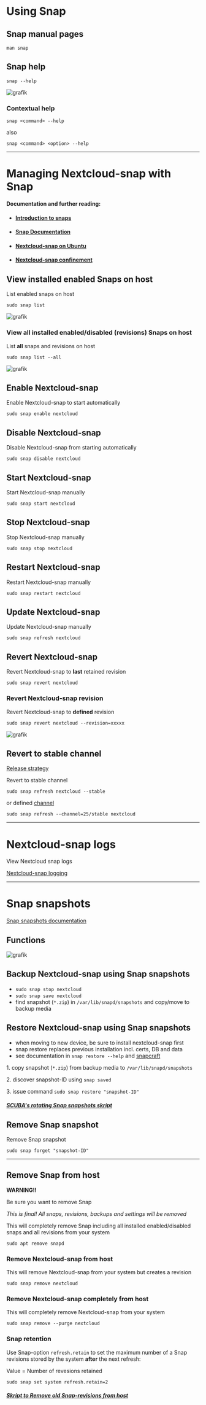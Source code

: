 # Using Snap

## Snap manual pages
```
man snap
```

## Snap help
```
snap --help
```
![grafik](https://user-images.githubusercontent.com/54933878/235139733-f2cc0b60-eebc-491a-8265-999506ffd75c.png)

### Contextual help
```
snap <command> --help
```
also
```
snap <command> <option> --help
```

----
# Managing Nextcloud-snap with Snap

**Documentation and further reading:**

+ #### [Introduction to snaps](https://ubuntu.com/core/services/guide/snaps-intro)

+ #### [Snap Documentation](https://snapcraft.io/docs)

+ #### [Nextcloud-snap on Ubuntu](https://github.com/nextcloud-snap/nextcloud-snap/wiki/Why-Ubuntu-is-the-only-supported-distro)

+ #### [Nextcloud-snap confinement](https://github.com/scubamuc/scubamuc.github.io/blob/scubamuc/wiki-md/NEXTCLOUD.snap--snap-confinement.md#snap-confinement-in-nextcloud-snap)

## View installed enabled Snaps on host
List enabled snaps on host
```
sudo snap list
```
![grafik](https://user-images.githubusercontent.com/54933878/235135007-1a0b8e50-1718-4c71-a243-f7994bff86f4.png)

### View all installed enabled/disabled (revisions) Snaps on host
List **all** snaps and revisions on host
```
sudo snap list --all
```
![grafik](https://user-images.githubusercontent.com/54933878/235135305-75853fd3-dc2c-4439-bb74-81cd01dfa1ae.png)

## Enable Nextcloud-snap
Enable Nextcloud-snap to start automatically
```
sudo snap enable nextcloud
```

## Disable Nextcloud-snap
Disable Nextcloud-snap from starting automatically
```
sudo snap disable nextcloud
```

## Start Nextcloud-snap
Start Nextcloud-snap manually
```
sudo snap start nextcloud
```

## Stop Nextcloud-snap
Stop Nextcloud-snap manually
```
sudo snap stop nextcloud
```

## Restart Nextcloud-snap
Restart Nextcloud-snap manually
```
sudo snap restart nextcloud
```

## Update Nextcloud-snap
Update Nextcloud-snap manually
```
sudo snap refresh nextcloud
```

## Revert Nextcloud-snap 
Revert Nextcloud-snap to **last** retained revision
```
sudo snap revert nextcloud
```

### Revert Nextcloud-snap revision
Revert Nextcloud-snap to **defined** revision
```
sudo snap revert nextcloud --revision=xxxxx
```
![grafik](https://user-images.githubusercontent.com/54933878/235136149-6d90b10c-cbfd-45c2-9470-aff8b13ef904.png)

## Revert to stable channel 
[Release strategy](https://github.com/nextcloud-snap/nextcloud-snap/wiki/Release-strategy)

Revert to stable channel

`sudo snap refresh nextcloud --stable`

or defined [channel](https://github.com/nextcloud-snap/nextcloud-snap/wiki/Release-strategy)

`sudo snap refresh --channel=25/stable nextcloud`

----

# Nextcloud-snap logs
View Nextcloud snap logs

[Nextcloud-snap logging](https://github.com/scubamuc/scubamuc.github.io/blob/scubamuc/wiki-md/NEXTCLOUD.snap_logs.md)

----

# Snap snapshots
[Snap snapshots documentation](https://snapcraft.io/docs/snapshots)

## Functions

![grafik](https://user-images.githubusercontent.com/54933878/235142637-6aecf2d1-52eb-44b8-a934-797f59a1231e.png)


## Backup Nextcloud-snap using Snap snapshots

* `sudo snap stop nextcloud`
* `sudo snap save nextcloud`
* find snapshot (`*.zip`) in `/var/lib/snapd/snapshots` and copy/move to backup media

## Restore Nextcloud-snap using Snap snapshots 

* when moving to new device, be sure to install nextcloud-snap first
* snap restore replaces previous installation incl. certs, DB and data
* see documentation in `snap restore --help` and [snapcraft](https://snapcraft.io/docs/snapshots#heading--restoring)

1\. copy snapshot (`*.zip`) from backup media to `/var/lib/snapd/snapshots`

2\. discover snapshot-ID using `snap saved`

3\. issue command `sudo snap restore "snapshot-ID"`

##### [SCUBA's rotating Snap snapshots skript](https://github.com/scubamuc/scubamuc.github.io/blob/scubamuc/wiki-md/NEXTCLOUD.snap--backup_snap-snapshot.md#nextcloud-snap-snapshot)

## Remove Snap snapshot
Remove Snap snapshot
```
sudo snap forget "snapshot-ID"
```

----
## Remove Snap from host

**WARNING!!** 

Be sure you want to remove Snap

*This is final! All snaps, revisions, backups and settings will be removed* 

This will completely remove Snap including all installed enabled/disabled snaps and all revisions from your system 
```
sudo apt remove snapd
```

### Remove Nextcloud-snap from host
This will remove Nextcloud-snap from your system but creates a revision 
```
sudo snap remove nextcloud
```

### Remove Nextcloud-snap completely from host
This will completely remove Nextcloud-snap from your system
```
sudo snap remove --purge nextcloud
```

### Snap retention

Use Snap-option `refresh.retain` to set the maximum number of a Snap revisions stored by the system **after** the next refresh:

Value = Number of revesions retained
```
sudo snap set system refresh.retain=2
```

##### [Skript to Remove old Snap-revisions from host](https://github.com/scubamuc/scubamuc.github.io/blob/scubamuc/wiki-md/SYSTEM--remove_old_snaps.md#remove-old-snasps)
